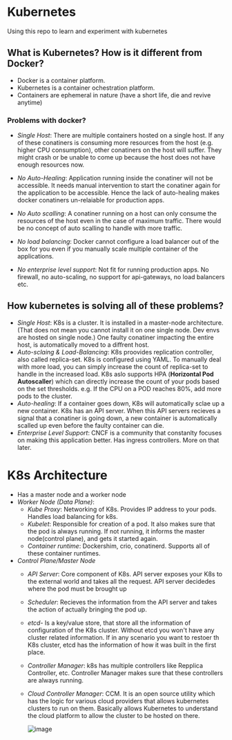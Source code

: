 # Kubernetes
Using this repo to learn and experiment with kubernetes

## What is Kubernetes? How is it different from Docker?
- Docker is a container platform.
- Kubernetes is a container ochestration platform.
- Containers are ephemeral in nature (have a short life, die and revive anytime)

### Problems with docker?
- *Single Host*: There are multiple containers hosted on a single host. If any of these conatiners is consuming more resources from the host (e.g. higher CPU consumption), other conatiners on the host will suffer. They might crash or be unable to come up because the host does not have enough resources now. 
- *No Auto-Healing*: Application running inside the conatiner will not be accessible. It needs manual intervention to start the conatiner again for the application to be accessible. Hence the lack of auto-healing makes docker conatiners un-relaiable for production apps.
- *No Auto scalling*: A conatiner running on a host can only consume the resources of the host even in the case of maximum traffic. There would be no concept of auto scalling to handle with more traffic.
- *No load balancing*: Docker cannot configure a load balancer out of the box for you even if you manually scale multiple container of the applications.


- *No enterprise level support*: Not fit for running production apps. No firewall, no auto-scaling, no support for api-gateways, no load balancers etc.

## How kubernetes is solving all of these problems?
- *Single Host*: K8s is a cluster. It is installed in a master-node architecture. (That does not mean you cannot install it on one single node. Dev envs are hosted on single node.) One faulty conatiner impacting the entire host, is automatically moved to a diffrent host. 
- *Auto-sclaing & Load-Balancing*: K8s proovides replication controller, also called replica-set. K8s is configured using YAML. To manually deal with more load, you can simply increase the count of replica-set to handle in the increased load. K8s aslo supports HPA (**Horizontal Pod Autoscaller**) which can directly increase the count of your pods based on the set thresholds. e.g. If the CPU on a POD reaches 80%, add more pods to the cluster.
- *Auto-healing*: If a container goes down, K8s will automatically sclae up a new container. K8s has an API server. When this API servers recieves a signal that a conatiner is going down, a new container is automatically scalled up even before the faulty container can die.
- *Enterprise Level Support*: CNCF is a community that constanlty focuses on making this application better. Has ingress controllers. More on that later.


# K8s Architecture 
-  Has a master node and a worker node
-  *Worker Node (Data Plane)*:
    - *Kube Proxy*: Networking of K8s. Provides IP address to your pods. Handles load balancing for k8s.
    - *Kubelet*: Responsible for creation of a pod. It also makes sure  that the pod is always running. If not running, it informs the master node(control plane), and gets it started again.
    - *Container runtime*: Dockershim, crio, conatinerd. Supports all of these container runtimes.
- *Control Plane/Master Node*
    - *API Server*: Core component of K8s. API server exposes your K8s to the external world and takes all the request. API server decidedes where the pod must be brought up
    - *Scheduler*: Recieves the information from the API server and takes the action of actually bringing the pod up.
    - *etcd*- Is a key/value store, that store all the information of configuration of the K8s cluster. Without etcd you won't have any cluster related information. If in any scenario you want to restoer th K8s cluster, etcd has the information of how it was built in the first place.
    - *Controller Manager*: k8s has multiple controllers like Repplica Controller, etc. Controller Manager makes sure that these controllers are always running. 
    - *Cloud Controller Manager*: CCM. It is an open source utility which has the logic for various cloud providers that allows kubernetes clusters to run on them. Basically allows Kubernetes to understand the cloud platform to allow the cluster to be hosted on there.

        ![image](https://github.com/user-attachments/assets/7bc4bc7b-8762-4a09-8294-3c026c2d3c0e)

  
